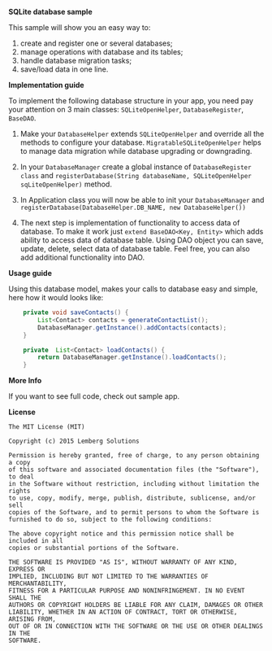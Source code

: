 **SQLite database sample**

This sample will show you an easy way to:

 1. create and register one or several databases;
 2. manage operations with database and its tables;
 3. handle database migration tasks;
 4. save/load data in one line.

**Implementation guide**

To implement the following database structure in your app, you need pay your attention on 3 main classes: `SQLiteOpenHelper`, `DatabaseRegister`, `BaseDAO`.


 1. Make your `DatabaseHelper` extends `SQLiteOpenHelper` and override all the methods to configure your database.
 `MigratableSQLiteOpenHelper` helps to manage data migration while database upgrading or downgrading.

 2. In your `DatabaseManager` create a global instance of `DatabaseRegister
    class` and `registerDatabase(String databaseName, SQLiteOpenHelper sqLiteOpenHelper)` method.

 3. In Application class you will now be able to init your
    `DatabaseManager` and `registerDatabase(DatabaseHelper.DB_NAME, new DatabaseHelper())`

 4. The next step is implementation of functionality to access data of
    database. To make it work just `extend BaseDAO<Key, Entity>` which
    adds ability to access data of database table. Using DAO object you can save, update, delete, select data of database table. Feel free, you can also add additional functionality into DAO.

**Usage guide**

Using this database model, makes your calls to database easy and simple, here how it would looks like:

```java
    private void saveContacts() {
        List<Contact> contacts = generateContactList();
        DatabaseManager.getInstance().addContacts(contacts);
    }

    private  List<Contact> loadContacts() {
        return DatabaseManager.getInstance().loadContacts();
    }
```

**More Info**

If you want to see full code, check out sample app.

**License**
```
The MIT License (MIT)

Copyright (c) 2015 Lemberg Solutions

Permission is hereby granted, free of charge, to any person obtaining a copy
of this software and associated documentation files (the "Software"), to deal
in the Software without restriction, including without limitation the rights
to use, copy, modify, merge, publish, distribute, sublicense, and/or sell
copies of the Software, and to permit persons to whom the Software is
furnished to do so, subject to the following conditions:

The above copyright notice and this permission notice shall be included in all
copies or substantial portions of the Software.

THE SOFTWARE IS PROVIDED "AS IS", WITHOUT WARRANTY OF ANY KIND, EXPRESS OR
IMPLIED, INCLUDING BUT NOT LIMITED TO THE WARRANTIES OF MERCHANTABILITY,
FITNESS FOR A PARTICULAR PURPOSE AND NONINFRINGEMENT. IN NO EVENT SHALL THE
AUTHORS OR COPYRIGHT HOLDERS BE LIABLE FOR ANY CLAIM, DAMAGES OR OTHER
LIABILITY, WHETHER IN AN ACTION OF CONTRACT, TORT OR OTHERWISE, ARISING FROM,
OUT OF OR IN CONNECTION WITH THE SOFTWARE OR THE USE OR OTHER DEALINGS IN THE
SOFTWARE.
```
